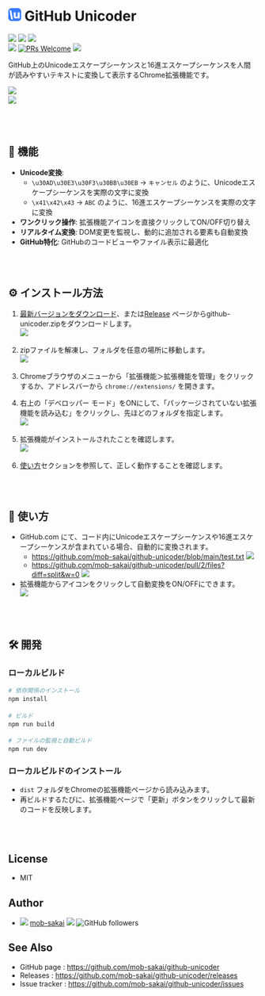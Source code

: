 # <img src="src/static/icons/icon128.png" width="26" /> GitHub Unicoder

![](https://img.shields.io/badge/Chrome-Extension_MV3-57b9d3.svg?style=flat&logo=googlechrome)
[![](https://img.shields.io/github/v/release/mob-sakai/github-unicoder)](https://github.com/mob-sakai/github-unicoder/releases)
[![](https://img.shields.io/github/release-date/mob-sakai/github-unicoder.svg)](https://github.com/mob-sakai/github-unicoder/releases)  
[![](https://img.shields.io/github/license/mob-sakai/github-unicoder.svg)](https://github.com/mob-sakai/github-unicoder/blob/main/LICENSE.md)
[![PRs Welcome](https://img.shields.io/badge/PRs-welcome-orange.svg)](http://makeapullrequest.com)
[![](https://img.shields.io/twitter/follow/mob_sakai.svg?label=Follow&style=social)](https://twitter.com/intent/follow?screen_name=mob_sakai)

GitHub上のUnicodeエスケープシーケンスと16進エスケープシーケンスを人間が読みやすいテキストに変換して表示するChrome拡張機能です。

![](https://github.com/mob-sakai/mob-sakai/releases/download/docs/1756524022409.png)  
![](https://github.com/mob-sakai/mob-sakai/releases/download/docs/1756524543600.png)

<br><br>

## 📌 機能

- **Unicode変換**: 
  - `\u30AD\u30E3\u30F3\u30BB\u30EB` → `キャンセル` のように、Unicodeエスケープシーケンスを実際の文字に変換
  - `\x41\x42\x43` → `ABC` のように、16進エスケープシーケンスを実際の文字に変換
- **ワンクリック操作**: 拡張機能アイコンを直接クリックしてON/OFF切り替え
- **リアルタイム変換**: DOM変更を監視し、動的に追加される要素も自動変換
- **GitHub特化**: GitHubのコードビューやファイル表示に最適化

<br><br>

## ⚙ インストール方法

1. [最新バージョンをダウンロード](https://github.com/mob-sakai/github-unicoder/releases/latest/download/github-unicoder.zip)、または[Release](https://github.com/mob-sakai/github-unicoder/releases) ページからgithub-unicoder.zipをダウンロードします。  
   ![](https://github.com/mob-sakai/mob-sakai/releases/download/docs/1756523223643.png)

2. zipファイルを解凍し、フォルダを任意の場所に移動します。  
   ![](https://github.com/mob-sakai/mob-sakai/releases/download/docs/1756523238198.png)

3. Chromeブラウザのメニューから「拡張機能＞拡張機能を管理」をクリックするか、アドレスバーから `chrome://extensions/` を開きます。

4. 右上の「デベロッパー モード」をONにして、「パッケージされていない拡張機能を読み込む」をクリックし、先ほどのフォルダを指定します。  
   ![](https://github.com/mob-sakai/mob-sakai/releases/download/docs/1756523281578.png)

5. 拡張機能がインストールされたことを確認します。  
   ![](https://github.com/mob-sakai/mob-sakai/releases/download/docs/1756613853828.png)

6. [使い方](#-使い方)セクションを参照して、正しく動作することを確認します。

<br><br>

## 🚀 使い方

- GitHub.com にて、コード内にUnicodeエスケープシーケンスや16進エスケープシーケンスが含まれている場合、自動的に変換されます。
  - https://github.com/mob-sakai/github-unicoder/blob/main/test.txt
    ![](https://github.com/mob-sakai/mob-sakai/releases/download/docs/1756524022409.png)
  - https://github.com/mob-sakai/github-unicoder/pull/2/files?diff=split&w=0
    ![](https://github.com/mob-sakai/mob-sakai/releases/download/docs/1756524543600.png)
- 拡張機能からアイコンをクリックして自動変換をON/OFFにできます。  
  ![](https://github.com/mob-sakai/mob-sakai/releases/download/docs/1756523743318.png)

<br><br>

## 🛠️ 開発

### ローカルビルド

```sh
# 依存関係のインストール
npm install

# ビルド
npm run build

# ファイルの監視と自動ビルド
npm run dev
```

### ローカルビルドのインストール

- `dist` フォルダをChromeの拡張機能ページから読み込みます。
- 再ビルドするたびに、拡張機能ページで「更新」ボタンをクリックして最新のコードを反映します。

<br><br>

## License

* MIT

## Author

* ![](https://user-images.githubusercontent.com/12690315/96986908-434a0b80-155d-11eb-8275-85138ab90afa.png) [mob-sakai](https://github.com/mob-sakai) [![](https://img.shields.io/twitter/follow/mob_sakai.svg?label=Follow&style=social)](https://twitter.com/intent/follow?screen_name=mob_sakai) ![GitHub followers](https://img.shields.io/github/followers/mob-sakai?style=social)

## See Also

* GitHub page : https://github.com/mob-sakai/github-unicoder
* Releases : https://github.com/mob-sakai/github-unicoder/releases
* Issue tracker : https://github.com/mob-sakai/github-unicoder/issues
